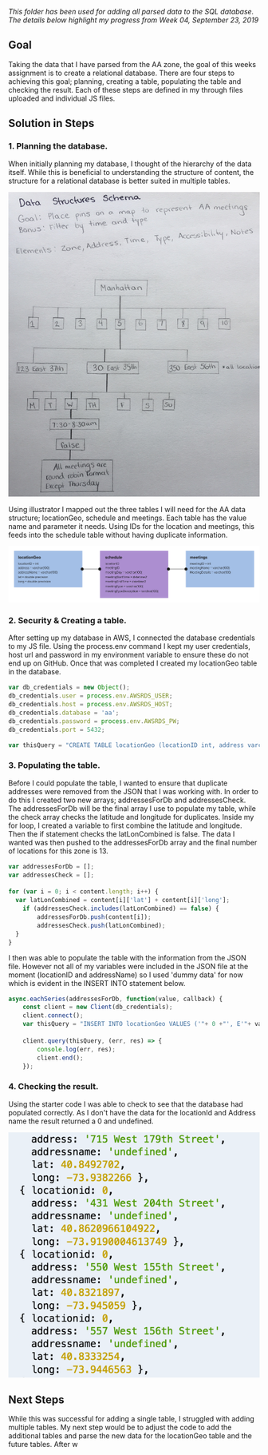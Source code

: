 *This folder has been used for adding all parsed data to the SQL database. The details below highlight my progress from Week 04, September 23, 2019*

## Goal 
Taking the data that I have parsed from the AA zone, the goal of this weeks assignment is to create a relational database. There are four steps to achieving this goal; planning, creating a table, populating the table and checking the result. Each of these steps are defined in my through files uploaded and individual JS files. 

## Solution in Steps

### 1. Planning the database. 
When initially planning my database, I thought of the hierarchy of the data itself. While this is beneficial to understanding the structure of content, the structure for a relational database is better suited in multiple tables. 

![Image of AA Data Hierarchy](https://github.com/lulujordanna/data-structures/blob/master/week04/files/aaHierarchy.jpg)

Using illustrator I mapped out the three tables I will need for the AA data structure; locationGeo, schedule and meetings. Each table has the value name and parameter it needs. Using IDs for the location and meetings, this feeds into the schedule table without having duplicate information.  

![Image of AA Data Structure](https://github.com/lulujordanna/data-structures/blob/master/week04/files/aaSchema.png)


### 2. Security & Creating a table. 
After setting up my database in AWS, I connected the database credentials to my JS file. Using the process.env command I kept my user credentials, host url and password in my environment variable to ensure these do not end up on GitHub. Once that was completed I created my locationGeo table in the database. 
```javascript
var db_credentials = new Object();
db_credentials.user = process.env.AWSRDS_USER;
db_credentials.host = process.env.AWSRDS_HOST;
db_credentials.database = 'aa';
db_credentials.password = process.env.AWSRDS_PW;
db_credentials.port = 5432;
```
```javascript
var thisQuery = "CREATE TABLE locationGeo (locationID int, address varchar(100), addressName varchar(100), lat double precision, long double precision);";
```

### 3. Populating the table.  
Before I could populate the table, I wanted to ensure that duplicate addresses were removed from the JSON that I was working with. In order to do this I created two new arrays; addressesForDb and addressesCheck. The addressesForDb will be the final array I use to populate my table, while the check array checks the latitude and longitude for duplicates. Inside my for loop, I created a variable to first combine the latitude and longitude. Then the if statement checks the latLonCombined is false. The data I wanted was then pushed to the addressesForDb array and the final number of locations for this zone is 13. 
```javascript
var addressesForDb = [];
var addressesCheck = [];

for (var i = 0; i < content.length; i++) {
  var latLonCombined = content[i]['lat'] + content[i]['long'];
    if (addressesCheck.includes(latLonCombined) == false) {
        addressesForDb.push(content[i]);
        addressesCheck.push(latLonCombined);
  }
}
```

I then was able to populate the table with the information from the JSON file. However not all of my variables were included in the JSON file at the moment (locationID and addressName) so I used 'dummy data' for now which is evident in the INSERT INTO statement below.  
```javascript
async.eachSeries(addressesForDb, function(value, callback) {
    const client = new Client(db_credentials);
    client.connect();
    var thisQuery = "INSERT INTO locationGeo VALUES ('"+ 0 +"', E'"+ value.street +"', '"+ value.NULL +"', " + value.lat + ", " + value.long + ");";
    
    client.query(thisQuery, (err, res) => {
        console.log(err, res);
        client.end();
    });
```

### 4. Checking the result. 
Using the starter code I was able to check to see that the database had populated correctly. As I don't have the data for the locationId and Address name the result returned a 0 and undefined. 

![Image of database check](https://github.com/lulujordanna/data-structures/blob/master/week04/files/databaseCheck.png)

## Next Steps

While this was successful for adding a single table, I struggled with adding multiple tables. My next step would be to adjust the code to add the additional tables and parse the new data for the locationGeo table and the future tables. After w
